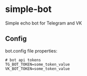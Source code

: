 # simple-bot

Simple echo bot for Telegram and VK

## Config

bot.config file properties:

```
# bot api tokens
TG_BOT_TOKEN=some_token_value
VK_BOT_TOKEN=some_token_value
```
